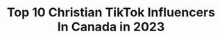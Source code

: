 ---
title: Top 10 Christian TikTok Influencers In Canada in 2023
description: >-
  Find top christian TikTok influencers in Canada in 2023. Most popular hashtags: #duet #fyp #greenscreen #jesus.
platform: TikTok
hits: 134
text_top: See the most popular TikTok profiles on inBeat.
text_bottom: Our search engine holds 134 TikTok influencers like this in Canada for you to contact.
profiles:
  - username: "ready4anarchy"
    fullname: >-
      Charlie Franko
    bio: >-
      Political/religious opinion 25\💍\any pronouns Christian\Anarchist 🔞my DMs🔞
    location: "Canada"
    followers: 5162
    engagement: 1014
    commentsToLikes: 0.184911
    id: ckb98lyxrs72z0j23cyw8yzto
    verified: false
    hashtags: "#rapbattlewithafriend, #greenscreen, #stitch, #duet"
  - username: "purple.fettucine"
    fullname: >-
      Olivia 
    bio: >-
      Christian Conservative ✝️ 💕 i’m 16! Jesus is Lord 🥺✝️
    location: "Canada"
    followers: 43700
    engagement: 965
    commentsToLikes: 0.104803
    id: ckbbjp5ka83eu0j232h5daytw
    verified: false
    hashtags: "#jesus, #jesusisking, #duet, #conservative"
  - username: "its_lukeidk"
    fullname: >-
      Luke
    bio: >-
      Christian 🙏
    location: "Canada"
    followers: 4881
    engagement: 1107
    commentsToLikes: 0.055079
    id: ck9r3moygqmff0j78prwoo6uh
    verified: false
    hashtags: "#fyp, #xyzbca, #funny, #foryou"
  - username: "christianrenaud"
    fullname: >-
      Christian Renaud 😈
    bio: >-
      Backup account , Main account Christianrenaud_ 😈 500+ follow my Instagram 😌
    location: "Canada"
    followers: 265900
    engagement: 1381
    commentsToLikes: 0.030228
    id: ckdi6mypx865l0j232ge49mks
    verified: false
    hashtags: "#hey, #fyp, #duet, #lol"
  - username: "lunar_moon_witch"
    fullname: >-
      Neoma
    bio: >-
      Christian Lunar witch🌙🧜🏼‍♀️ Dog mom 🐶 I’m funny sometimes🤷🏽‍♀️ 🇨🇦
    location: "Canada"
    followers: 40900
    engagement: 1280
    commentsToLikes: 0.029527
    id: ckbas5fjkiqg80j23qralrytz
    verified: false
    hashtags: "#squishmallows, #witchtok, #candles, #witchesoftiktok"
  - username: "jane._.ryan"
    fullname: >-
      Jane._.Ryan
    bio: >-
      Québécoise!!! I dare you to... Hum okay I’ll try! A good Christian girl! 😇
    location: "Canada"
    followers: 20100
    engagement: 962
    commentsToLikes: 0.017403
    id: ck80oq0ckj5vh0j78od5x1fpn
    verified: false
    hashtags: "#duet, #student, #expressionquebecoise, #foryouquebec"
  - username: "aronpipersgirlfriend"
    fullname: >-
      nyah
    bio: >-
      white💪🏻 sexy😩 hot🥵 loner💔🥀 pro dancer🩰 beware⚠️ attractive povs! she/her
    location: "Canada"
    followers: 15600
    engagement: 2685
    commentsToLikes: 0.061929
    id: ckfplkjq20cgw0j234xby9c8g
    verified: false
    hashtags: "#emotional, #christiangirlautumn, #colorcustomizer, #dance"
  - username: "llianagordanya"
    fullname: >-
      ✧･ﾟ: liana*✧･ﾟ:*
    bio: >-
      17 ✧ WARRIOR FOR CHRIST ✧ apologetics/theology
    location: "Canada"
    followers: 64100
    engagement: 2061
    commentsToLikes: 0.066696
    id: ck9fdqucsprr80j78bakbwle8
    verified: false
    hashtags: "#jesus, #god, #christian, #vlog"
  - username: "zacchaeustheginge"
    fullname: >-
      Zacc Burke
    bio: >-
      Youth Pastor 🙏🏻 Just tryna lol Brother’s twitch: https://twitch.tv/lilburkey
    location: "Canada"
    followers: 29700
    engagement: 1872
    commentsToLikes: 0.087354
    id: ckaftummv7bdz0i78z45f1wol
    verified: false
    hashtags: "#greenscreen, #facts, #christian, #zaccfacts"
  - username: "calebaitken"
    fullname: >-
      Caleb Aitken
    bio: >-
      17 from Canada
    location: "Canada"
    followers: 15100
    engagement: 1935
    commentsToLikes: 0.048362
    id: ck9rl6qvswhma0j78ia50vd4a
    verified: false
    hashtags: "#jesus, #christian, #duet, #god"
---